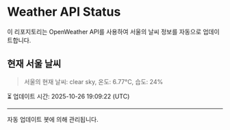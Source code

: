 
# Weather API Status

이 리포지토리는 OpenWeather API를 사용하여 서울의 날씨 정보를 자동으로 업데이트합니다.

## 현재 서울 날씨
> 서울의 현재 날씨: clear sky, 온도: 6.77°C, 습도: 24%

⏳ 업데이트 시간: 2025-10-26 19:09:22 (UTC)

---
자동 업데이트 봇에 의해 관리됩니다.
